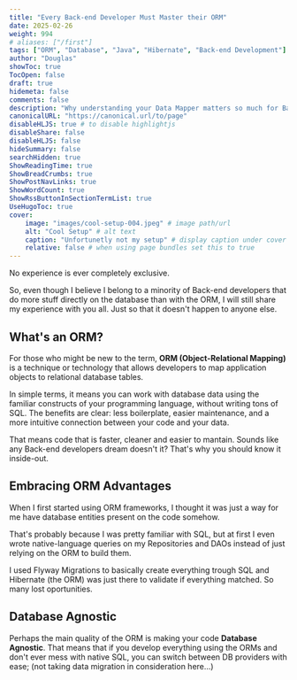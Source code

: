 ```yaml
---
title: "Every Back-end Developer Must Master their ORM"
date: 2025-02-26
weight: 994
# aliases: ["/first"]
tags: ["ORM", "Database", "Java", "Hibernate", "Back-end Development"]
author: "Douglas"
showToc: true
TocOpen: false
draft: true
hidemeta: false
comments: false
description: "Why understanding your Data Mapper matters so much for Back-end Developers"
canonicalURL: "https://canonical.url/to/page"
disableHLJS: true # to disable highlightjs
disableShare: false
disableHLJS: false
hideSummary: false
searchHidden: true
ShowReadingTime: true
ShowBreadCrumbs: true
ShowPostNavLinks: true
ShowWordCount: true
ShowRssButtonInSectionTermList: true
UseHugoToc: true
cover:
    image: "images/cool-setup-004.jpeg" # image path/url
    alt: "Cool Setup" # alt text
    caption: "Unfortunetly not my setup" # display caption under cover
    relative: false # when using page bundles set this to true
---
```


No experience is ever completely exclusive.

So, even though I believe I belong to a minority of Back-end developers that do more stuff directly on the database than with the ORM, I will still share my experience with you all. Just so that it doesn't happen to anyone else.

## What's an ORM?

For those who might be new to the term, **ORM (Object-Relational Mapping)** is a technique or technology that allows developers to map application objects to relational database tables.

In simple terms, it means you can work with database data using the familiar constructs of your programming language, without writing tons of SQL. The benefits are clear: less boilerplate, easier maintenance, and a more intuitive connection between your code and your data.

That means code that is faster, cleaner and easier to mantain. Sounds like any Back-end developers dream doesn't it? That's why you should know it inside-out.

## Embracing ORM Advantages

When I first started using ORM frameworks, I thought it was just a way for me have database entities present on the code somehow.

That's probably because I was pretty familiar with SQL, but at first I even wrote native-language queries on my Repositories and DAOs instead of just relying on the ORM to build them.

I used Flyway Migrations to basically create everything trough SQL and Hibernate (the ORM) was just there to validate if everything matched. So many lost oportunities.

## Database Agnostic

Perhaps the main quality of the ORM is making your code **Database Agnostic**. That means that if you develop everything using the ORMs and don't ever mess with native SQL, you can switch between DB providers with ease; (not taking data migration in consideration here...)
